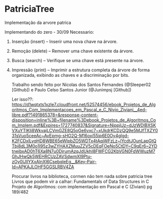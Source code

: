 # PatriciaTree

Implementação da arvore patrica

Implementando do zero - 30/09
Necessario:

1. Inserção (insert) – Inserir uma nova chave na árvore.
2. Remoção (delete) – Remover uma chave existente da árvore.
3. Busca (search) – Verifique se uma chave está presente na árvore.
4. Impressão (print) – Imprimir a estrutura completa da árvore de forma organizada,
    exibindo as chaves e a discriminação por bits.

    Trabalho sendo feito por Nicolas dos Santos Fernandes (@Sleeper02 [Github]) e Paulo Celso Santos Junior (@Junimpsj [Github])

    Ler isso??:
    https://d1wqtxts1xzle7.cloudfront.net/52574456/ebook_Projetos_de_Algoritmos_Com_Implementacoes_em_Pascal_e_C_Nivio_Ziviani__4ed-libre.pdf?1491865378=&response-content-disposition=inline%3B+filename%3Debook_Projetos_de_Algoritmos_Com_Implem.pdf&Expires=1727740837&Signature=NjppjlJz~dJzWDIBXSKVXuYTIKli8WkvajLCVmGZE8Q5oGe6vxc7~xUkdrKCDzQQ9e5MJfTXZY031sVuo5ceeAc~AvEpmg-sHO2Q-M16oxi55ip6E0Oy4glgd-K2FCDxlLyqHD8WBE65eWIpbZO5WDTx4tAqjWFzLz~lYcdtJOunLapGtQTbj8dL3M0o1I95z3wZYHAXZMuuZZV5cDEqFOeNo5CtDY~C9qEr6~2YDtneibxAD0hT6Xa8N7u0DjrumAzqJdUkhI8FWFCG2KbVGN0FdWWuzM7GhJHwQk5WEHRCUzZAVSdwmXI9Ptu-zOy0lJllYXxAlnXI6CsebqleEg__&Key-Pair-Id=APKAJLOHF5GGSLRBV4ZA

    Procurar livros na biblioteca, cormen não tem nada sobre patricia tree
    Livros que podem vir a calhar: Fundamentals of Data Structures in C
                                   Projeto de Algoritmos: com implementação em Pascal e C (Ziviani) pg 189/482 